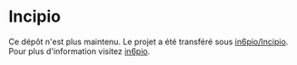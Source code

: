 Incipio
===

Ce dépôt n'est plus maintenu. Le projet a été transféré sous [in6pio/Incipio](https://github.com/in6pio/Incipio). Pour plus d'information visitez [in6pio](https://github.com/in6pio).

